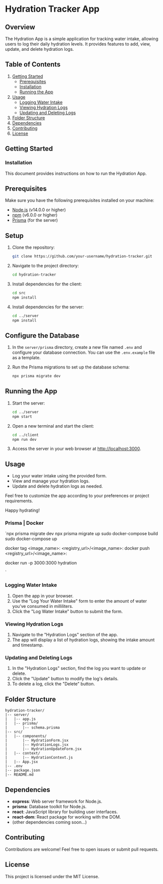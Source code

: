 # Hydration Tracker App

## Overview

The Hydration App is a simple application for tracking water intake, allowing users to log their daily hydration levels. It provides features to add, view, update, and delete hydration logs.

## Table of Contents

1. [Getting Started](#getting-started)
   - [Prerequisites](#prerequisites)
   - [Installation](#installation)
   - [Running the App](#running-the-app)
2. [Usage](#usage)
   - [Logging Water Intake](#logging-water-intake)
   - [Viewing Hydration Logs](#viewing-hydration-logs)
   - [Updating and Deleting Logs](#updating-and-deleting-logs)
3. [Folder Structure](#folder-structure)
4. [Dependencies](#dependencies)
5. [Contributing](#contributing)
6. [License](#license)

## Getting Started

### Installation

This document provides instructions on how to run the Hydration App.

## Prerequisites

Make sure you have the following prerequisites installed on your machine:

- [Node.js](https://nodejs.org/) (v14.0.0 or higher)
- [npm](https://www.npmjs.com/) (v6.0.0 or higher)
- [Prisma](https://www.prisma.io/docs/getting-started/installation) (for the server)

## Setup

1. Clone the repository:

    ```bash
    git clone https://github.com/your-username/hydration-tracker.git
    ```

2. Navigate to the project directory:

    ```bash
    cd hydration-tracker
    ```

3. Install dependencies for the client:

    ```bash
    cd src
    npm install
    ```

4. Install dependencies for the server:

    ```bash
    cd ../server
    npm install
    ```

## Configure the Database

1. In the `server/prisma` directory, create a new file named `.env` and configure your database connection. You can use the `.env.example` file as a template.

2. Run the Prisma migrations to set up the database schema:

    ```bash
    npx prisma migrate dev
    ```

## Running the App

1. Start the server:

    ```bash
    cd ../server
    npm start
    ```

2. Open a new terminal and start the client:

    ```bash
    cd ../client
    npm run dev
    ```

3. Access the server in your web browser at [http://localhost:3000](http://localhost:3000).

## Usage

- Log your water intake using the provided form.
- View and manage your hydration logs.
- Update and delete hydration logs as needed.

Feel free to customize the app according to your preferences or project requirements.

Happy hydrating!

### Prisma | Docker 
`npx prisma migrate dev
npx prisma migrate up
sudo docker-compose build
sudo docker-compose up

docker tag <image_name>:<tag> <registry_url>/<image_name>:<tag>
docker push <registry_url>/<image_name>:<tag>

docker run -p 3000:3000 hydration

`

### Logging Water Intake

1. Open the app in your browser.
2. Use the "Log Your Water Intake" form to enter the amount of water you've consumed in milliliters.
3. Click the "Log Water Intake" button to submit the form.

### Viewing Hydration Logs

1. Navigate to the "Hydration Logs" section of the app.
2. The app will display a list of hydration logs, showing the intake amount and timestamp.

### Updating and Deleting Logs

1. In the "Hydration Logs" section, find the log you want to update or delete.
2. Click the "Update" button to modify the log's details.
3. To delete a log, click the "Delete" button.

## Folder Structure

```
hydration-tracker/
|-- server/
|   |-- app.js
|   |-- prisma/
|       |-- schema.prisma
|-- src/
|   |-- components/
|       |-- HydrationForm.jsx
|       |-- HydrationLogs.jsx
|       |-- HydrationUpdateForm.jsx
|   |-- context/
|       |-- HydrationContext.js
|   |-- App.jsx
|-- .env
|-- package.json
|-- README.md
```

## Dependencies

- **express**: Web server framework for Node.js.
- **prisma**: Database toolkit for Node.js.
- **react**: JavaScript library for building user interfaces.
- **react-dom**: React package for working with the DOM.
- (other dependencies coming soon...)

## Contributing

Contributions are welcome! Feel free to open issues or submit pull requests.

## License

This project is licensed under the MIT License.

